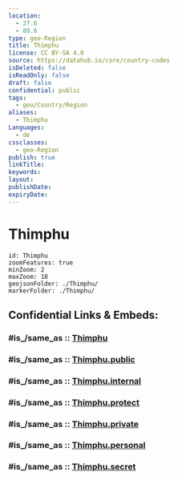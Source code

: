 ```yaml
---
location:
  - 27.6
  - 89.6
type: geo-Region
title: Thimphu
license: CC BY-SA 4.0
source: https://datahub.io/core/country-codes
isDeleted: false
isReadOnly: false
draft: false
confidential: public
tags:
  - geo/Country/Region
aliases:
  - Thimphu
Languages:
  - de
cssclasses:
  - geo-Region
publish: true
linkTitle:
keywords:
layout:
publishDate:
expiryDate:
---
```


# Thimphu

```leaflet
id: Thimphu
zoomFeatures: true 
minZoom: 2 
maxZoom: 18
geojsonFolder: ./Thimphu/
markerFolder: ./Thimphu/
```


## Confidential Links & Embeds: 

### #is_/same_as :: [Thimphu](/_Standards/Earth/Continent/Asia/Asia~South/Bhutan/Districts~Bhutan/Thimphu.md) 

### #is_/same_as :: [Thimphu.public](/_public/Earth/Continent/Asia/Asia~South/Bhutan/Districts~Bhutan/Thimphu.public.md) 

### #is_/same_as :: [Thimphu.internal](/_internal/Earth/Continent/Asia/Asia~South/Bhutan/Districts~Bhutan/Thimphu.internal.md) 

### #is_/same_as :: [Thimphu.protect](/_protect/Earth/Continent/Asia/Asia~South/Bhutan/Districts~Bhutan/Thimphu.protect.md) 

### #is_/same_as :: [Thimphu.private](/_private/Earth/Continent/Asia/Asia~South/Bhutan/Districts~Bhutan/Thimphu.private.md) 

### #is_/same_as :: [Thimphu.personal](/_personal/Earth/Continent/Asia/Asia~South/Bhutan/Districts~Bhutan/Thimphu.personal.md) 

### #is_/same_as :: [Thimphu.secret](/_secret/Earth/Continent/Asia/Asia~South/Bhutan/Districts~Bhutan/Thimphu.secret.md)

